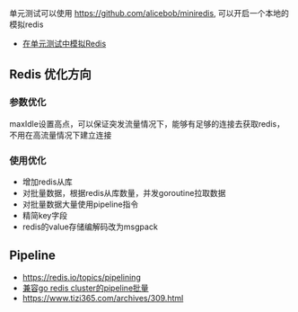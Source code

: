 
单元测试可以使用 https://github.com/alicebob/miniredis, 可以开启一个本地的模拟redis

- [在单元测试中模拟Redis](https://medium.com/@elliotchance/mocking-redis-in-unit-tests-in-go-28aff285b98)

## Redis 优化方向

### 参数优化

maxIdle设置高点，可以保证突发流量情况下，能够有足够的连接去获取redis，不用在高流量情况下建立连接

### 使用优化

- 增加redis从库
- 对批量数据，根据redis从库数量，并发goroutine拉取数据
- 对批量数据大量使用pipeline指令
- 精简key字段
- redis的value存储编解码改为msgpack

## Pipeline
- https://redis.io/topics/pipelining
- [兼容go redis cluster的pipeline批量](http://xiaorui.cc/archives/5557)
- https://www.tizi365.com/archives/309.html